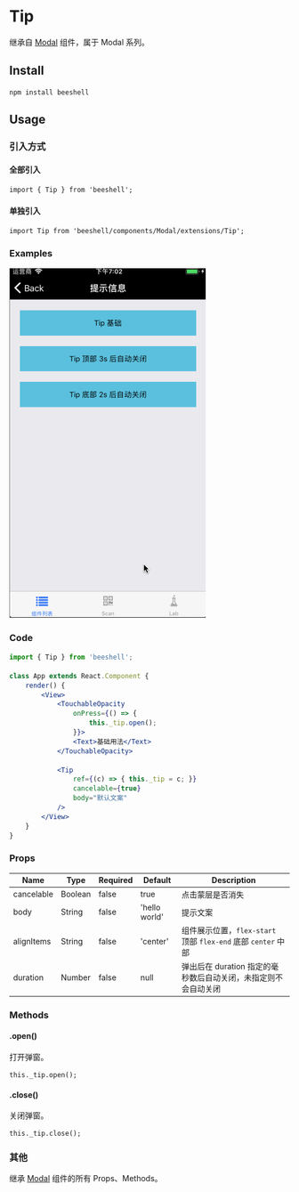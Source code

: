 # Tip

继承自 [Modal](./Modal.md) 组件，属于 Modal 系列。


## Install

```
npm install beeshell 
```

## Usage

### 引入方式
#### 全部引入
```
import { Tip } from 'beeshell';
```

#### 单独引入
```
import Tip from 'beeshell/components/Modal/extensions/Tip';
```

### Examples
![image](../images/Tip/3.gif)

### Code

```jsx
import { Tip } from 'beeshell';

class App extends React.Component {
    render() {
        <View>
            <TouchableOpacity
                onPress={() => {
                    this._tip.open();
                }}>
                <Text>基础用法</Text>
            </TouchableOpacity>

            <Tip
                ref={(c) => { this._tip = c; }}
                cancelable={true}
                body="默认文案"
            />
        </View>
    }
}


```

### Props

| Name | Type | Required | Default | Description |
| ---- | ---- | ---- | ---- | ---- |
| cancelable | Boolean | false | true | 点击蒙层是否消失 |
| body | String | false | 'hello world' | 提示文案 |
| alignItems | String | false | 'center' | 组件展示位置，`flex-start` 顶部 `flex-end` 底部 `center` 中部 |
| duration | Number | false | null | 弹出后在 duration 指定的毫秒数后自动关闭，未指定则不会自动关闭 |

### Methods

#### .open()

打开弹窗。

```
this._tip.open();
```

#### .close()

关闭弹窗。

```
this._tip.close();
```

### 其他

继承 [Modal](./Modal.md) 组件的所有 Props、Methods。
